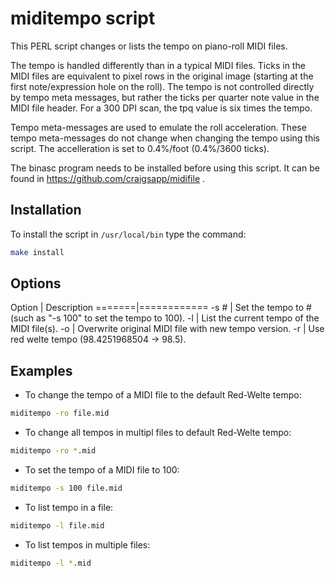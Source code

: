 miditempo script
================

This PERL script changes or lists the tempo on piano-roll MIDI files.

The tempo is handled differently than in a typical MIDI files.
Ticks in the MIDI files are equivalent to pixel rows in the original
image (starting at the first note/expression hole on the roll).
The tempo is not controlled directly by tempo meta messages, but
rather the ticks per quarter note value in the MIDI file header.
For a 300 DPI scan, the tpq value is six times the tempo.

Tempo meta-messages are used to emulate the roll acceleration.
These tempo meta-messages do not change when changing the tempo
using this script.  The accelleration is set to 0.4%/foot
(0.4%/3600 ticks).

The binasc program needs to be installed before using this script. It
can be found in https://github.com/craigsapp/midifile .

Installation
------------

To install the script in `/usr/local/bin` type the command:

```bash
make install
```


Options
-------

Option | Description
=======|============
-s #   | Set the tempo to # (such as "-s 100" to set the tempo to 100).
-l     | List the current tempo of the MIDI file(s). 
-o     | Overwrite original MIDI file with new tempo version.
-r     | Use red welte tempo (98.4251968504 -> 98.5).


Examples
--------

* To change the tempo of a MIDI file to the default Red-Welte tempo:

```bash
miditempo -ro file.mid
```

* To change all tempos in multipl files to default Red-Welte tempo:

```bash
miditempo -ro *.mid
```

* To set the tempo of a MIDI file to 100:

```bash
miditempo -s 100 file.mid
```

* To list tempo in a file:

```bash
miditempo -l file.mid
```

* To list tempos in multiple files:

```bash
miditempo -l *.mid
```

